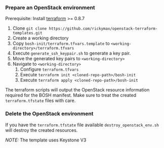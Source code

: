 ### Prepare an OpenStack environment

Prerequisite: Install [terraform](https://www.terraform.io/intro/getting-started/install.html) >= 0.8.7

1. Clone `git clone https://github.com/rickymax/openstack-terraform-templates.git`
1. Create a working directory
1. Copy `bosh-init/terraform.tfvars.template` to `<working-directory>/terraform.tfvars`
1. Execute `generate_ssh_keypair.sh` to generate a key pair.
1. Move the generated key pairs to `<working-directory>`
1. Navigate to `<working-directory>`
    1. Configure `terraform.tfvars`
    1. Execute `terraform init <cloned-repo-path>/bosh-init`
    1. Execute `terraform apply <cloned-repo-path>/bosh-init`

The terraform scripts will output the OpenStack resource information required for the BOSH manifest.
Make sure to treat the created `terraform.tfstate` files with care.

### Delete the OpenStack environment

If you have the `terraform.tfstate` file available `destroy_openstack_env.sh` will
destroy the created resources.

*NOTE:* The template uses Keystone V3
